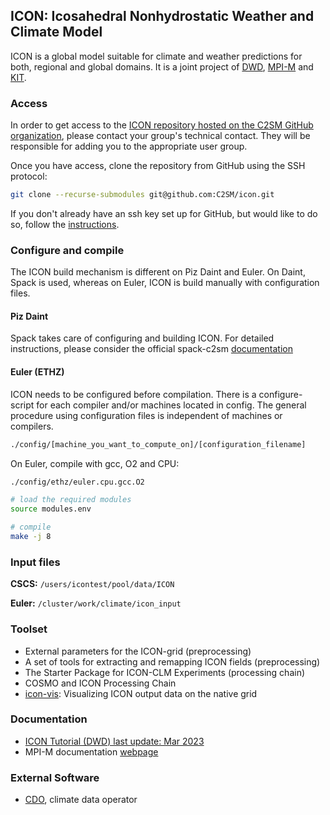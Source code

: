 ## ICON: Icosahedral Nonhydrostatic Weather and Climate Model
ICON is a global model suitable for climate and weather predictions for both, regional and global domains.
It is a joint project of [DWD](https://www.dwd.de/DE/Home/home_node.html), [MPI-M](https://mpimet.mpg.de/startseite) and [KIT](https://www.kit.edu/).

### Access
In order to get access to the [ICON repository hosted on the C2SM GitHub organization](https://github.com/C2SM/icon), please contact your group's technical contact. They will be responsible for adding you to the appropriate user group. 

 Once you have access, clone the repository from GitHub using the SSH protocol:

  ```bash
  git clone --recurse-submodules git@github.com:C2SM/icon.git
  ```
  If you don't already have an ssh key set up for GitHub, but would like to do so, follow the [instructions](https://docs.github.com/en/authentication/connecting-to-github-with-ssh/generating-a-new-ssh-key-and-adding-it-to-the-ssh-agent).
    
### Configure and compile
The ICON build mechanism is different on Piz Daint and Euler. On Daint, Spack is used, whereas on Euler, ICON is build manually with configuration files. 

#### Piz Daint
Spack takes care of configuring and building ICON. For detailed instructions, please consider the official spack-c2sm [documentation](https://c2sm.github.io/spack-c2sm/latest/QuickStart.html#icon)

#### Euler (ETHZ)

ICON needs to be configured before compilation. There is a configure-script for each compiler and/or machines located in config. The general procedure using configuration files is independent of machines or compilers.

```bash
./config/[machine_you_want_to_compute_on]/[configuration_filename]
```
On Euler, compile with gcc, O2 and CPU:

```bash
./config/ethz/euler.cpu.gcc.O2

# load the required modules
source modules.env

# compile
make -j 8
``` 
### Input files

**CSCS:** ```/users/icontest/pool/data/ICON```

**Euler:** ```/cluster/work/climate/icon_input```


### Toolset
   * External parameters for the ICON-grid (preprocessing)
   * A set of tools for extracting and remapping ICON fields (preprocessing)
   * The Starter Package for ICON-CLM Experiments (processing chain)
   * COSMO and ICON Processing Chain 
   * [icon-vis](https://github.com/C2SM/icon-vis): Visualizing ICON output data on the native grid

### Documentation
   * [ICON Tutorial (DWD) last update: Mar 2023](https://www.dwd.de/EN/ourservices/nwv_icon_tutorial/nwv_icon_tutorial_en.html)
   * MPI-M documentation [webpage](https://code.mpimet.mpg.de/projects/iconpublic/wiki/Documentation)
     
### External Software
   * [CDO](https://code.zmaw.de/projects/cdo), climate data operator

